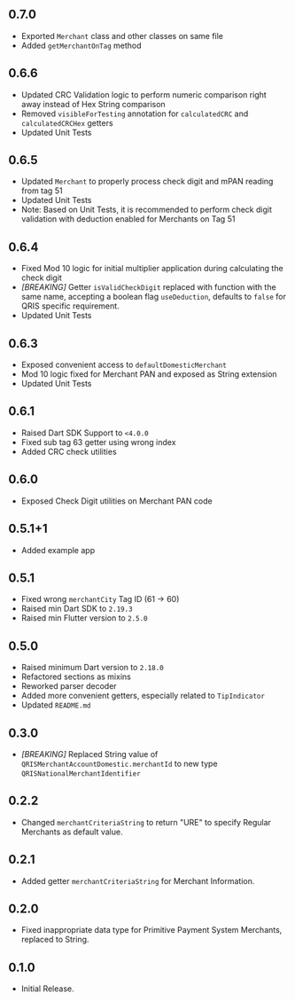 ## 0.7.0

* Exported `Merchant` class and other classes on same file
* Added `getMerchantOnTag` method

## 0.6.6

* Updated CRC Validation logic to perform numeric comparison right away instead of Hex String comparison
* Removed `visibleForTesting` annotation for `calculatedCRC` and `calculatedCRCHex` getters
* Updated Unit Tests

## 0.6.5

* Updated `Merchant` to properly process check digit and mPAN reading from tag 51
* Updated Unit Tests
* Note: Based on Unit Tests, it is recommended to perform check digit validation with deduction enabled for Merchants on Tag 51

## 0.6.4

* Fixed Mod 10 logic for initial multiplier application during calculating the check digit
* *\[BREAKING\]* Getter `isValidCheckDigit` replaced with function with the same name, accepting 
a boolean flag `useDeduction`, defaults to `false` for QRIS specific requirement.
* Updated Unit Tests

## 0.6.3

* Exposed convenient access to `defaultDomesticMerchant`
* Mod 10 logic fixed for Merchant PAN and exposed as String extension
* Updated Unit Tests

## 0.6.1

* Raised Dart SDK Support to `<4.0.0`
* Fixed sub tag 63 getter using wrong index
* Added CRC check utilities

## 0.6.0

* Exposed Check Digit utilities on Merchant PAN code

## 0.5.1+1

* Added example app

## 0.5.1

* Fixed wrong `merchantCity` Tag ID (61 -> 60)
* Raised min Dart SDK to `2.19.3`
* Raised min Flutter version to `2.5.0`

## 0.5.0

* Raised minimum Dart version to `2.18.0`
* Refactored sections as mixins
* Reworked parser decoder
* Added more convenient getters, especially related to `TipIndicator`
* Updated `README.md`

## 0.3.0

* *\[BREAKING\]* Replaced String value of `QRISMerchantAccountDomestic.merchantId` to new type `QRISNationalMerchantIdentifier`

## 0.2.2

* Changed `merchantCriteriaString` to return "URE" to specify Regular Merchants as default value.

## 0.2.1

* Added getter `merchantCriteriaString` for Merchant Information.

## 0.2.0

* Fixed inappropriate data type for Primitive Payment System Merchants, replaced to String.

## 0.1.0

* Initial Release.
